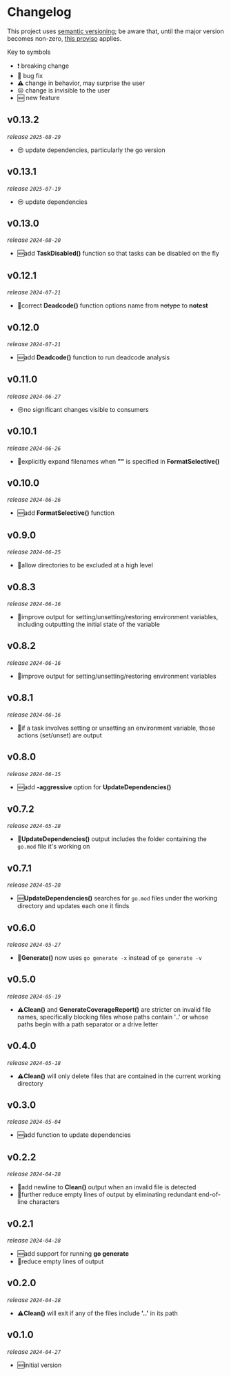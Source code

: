 # Changelog

This project uses [semantic versioning](https://semver.org/); be aware that, until the major version becomes non-zero,
[this proviso](https://semver.org/#spec-item-4) applies.

Key to symbols
- ❗ breaking change
- 🐛 bug fix
- ⚠️ change in behavior, may surprise the user
- 😒 change is invisible to the user
- 🆕 new feature

## v0.13.2

_release `2025-08-29`_

- 😒 update dependencies, particularly the go version

## v0.13.1

_release `2025-07-19`_

- 😒 update dependencies

## v0.13.0

_release `2024-08-20`_

- 🆕add **TaskDisabled()** function so that tasks can be disabled on the fly

## v0.12.1

_release `2024-07-21`_

- 🐛correct **Deadcode()** function options name from ~~notype~~ to **notest** 

## v0.12.0

_release `2024-07-21`_

- 🆕add **Deadcode()** function to run deadcode analysis

## v0.11.0

_release `2024-06-27`_

- 😒no significant changes visible to consumers

## v0.10.1

_release `2024-06-26`_

- 🐛explicitly expand filenames when **""** is specified in **FormatSelective()**

## v0.10.0

_release `2024-06-26`_

- 🆕add **FormatSelective()** function

## v0.9.0

_release `2024-06-25`_

- 🐛allow directories to be excluded at a high level

## v0.8.3

_release `2024-06-16`_

- 🐛improve output for setting/unsetting/restoring environment variables, including outputting the initial state of the
variable

## v0.8.2

_release `2024-06-16`_

- 🐛improve output for setting/unsetting/restoring environment variables

## v0.8.1

_release `2024-06-16`_

- 🐛if a task involves setting or unsetting an environment variable, those actions (set/unset) are output

## v0.8.0

_release `2024-06-15`_

- 🆕add **-aggressive** option for **UpdateDependencies()**

## v0.7.2

_release `2024-05-28`_

- 🐛**UpdateDependencies()** output includes the folder containing the `go.mod` file it's working on

## v0.7.1

_release `2024-05-28`_

- 🆕**UpdateDependencies()** searches for `go.mod` files under the working directory and updates each one it finds

## v0.6.0

_release `2024-05-27`_

- 🐛**Generate()** now uses `go generate -x` instead of `go generate -v`

## v0.5.0

_release `2024-05-19`_

- ⚠️**Clean()** and **GenerateCoverageReport()** are stricter on invalid file names, specifically blocking
files whose paths contain '..' or whose paths begin with a path separator or a drive letter

## v0.4.0

_release `2024-05-18`_

- ⚠️**Clean()** will only delete files that are contained in the current working directory

## v0.3.0

_release `2024-05-04`_

- 🆕add function to update dependencies

## v0.2.2

_release `2024-04-28`_

- 🐛add newline to **Clean()** output when an invalid file is detected
- 🐛further reduce empty lines of output by eliminating redundant end-of-line characters

## v0.2.1

_release `2024-04-28`_

- 🆕add support for running **go generate**
- 🐛reduce empty lines of output

## v0.2.0

_release `2024-04-28`_

- ⚠️**Clean()** will exit if any of the files include **'..'** in its path

## v0.1.0

_release `2024-04-27`_

- 🆕initial version